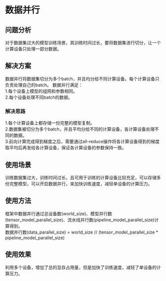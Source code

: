 # 数据并行

## 问题分析

对于数据集过大的模型训练场景，其训练时间过长，要将数据集进行切分，让一个计算设备只处理一部分数据。

## 解决方案

数据并行将数据集切分为多个batch，并且均分给不同计算设备。每个计算设备只负责处理自己的batch。
数据并行满足：  
1.每个设备上模型的组网和参数相同。  
2.每个设备处理不同batch的数据。  

### 解决思路

1.每个计算设备上都存储一份完整的模型复制。  
2.数据集被切分为多个batch，并且平均分给不同的计算设备，各计算设备处理不同的数据。  
3.前向计算完成得到梯度之后，需要通过all-reduce操作将各计算设备得到的梯度取平均后再发给各计算设备，保证各计算设备的参数保持一致。  

## 使用场景

训练数据集过大，训练时间过长，且可用于训练的计算设备比较充足，可以存储多份完整模型，可以开启数据并行，来加快训练速度，减轻单设备的计算压力。

## 使用方法

框架中数据并行通过总设备数(world_size)、模型并行数(tensor_model_parallel_size)、流水线并行数(pipeline_model_parallel_size)计算得到。  
数据并行数(data_parallel_size) = world_size // (tensor_model_parallel_size * pipeline_model_parallel_size)

## 使用效果

利用多个设备，增加了总的显存占用量，但是加快了训练速度，减轻了单设备的计算压力。
